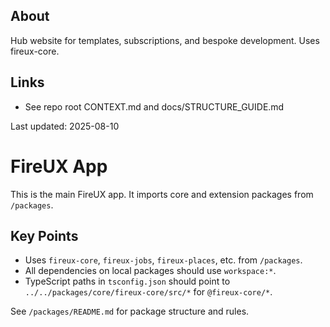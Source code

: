 ## About
Hub website for templates, subscriptions, and bespoke development. Uses fireux-core.

## Links
- See repo root CONTEXT.md and docs/STRUCTURE_GUIDE.md

Last updated: 2025-08-10
# FireUX App

This is the main FireUX app. It imports core and extension packages from `/packages`.

## Key Points

- Uses `fireux-core`, `fireux-jobs`, `fireux-places`, etc. from `/packages`.
- All dependencies on local packages should use `workspace:*`.
- TypeScript paths in `tsconfig.json` should point to `../../packages/core/fireux-core/src/*` for `@fireux-core/*`.

See `/packages/README.md` for package structure and rules.

